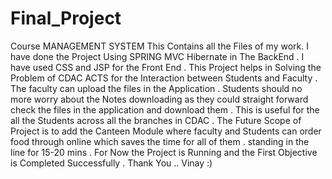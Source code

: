 # Final_Project
Course MANAGEMENT SYSTEM
This Contains all the Files of my work.
I have done the Project Using SPRING MVC Hibernate in The BackEnd .
I have used CSS and JSP for the Front End .
This Project helps in Solving the Problem of CDAC ACTS for the Interaction between Students and Faculty .
The faculty can upload the files in the Application .
Students should no more worry about the Notes downloading as they could straight forward check the files in the application and download them .
This is useful for the all the Students across all the branches in CDAC .
The Future Scope of Project is to add the Canteen Module where faculty and Students can order food through online which saves the time for all of them .
standing in the line for 15-20 mins . 
For Now the Project is Running and the First Objective is Completed Successfully . 
Thank You .. Vinay :)
